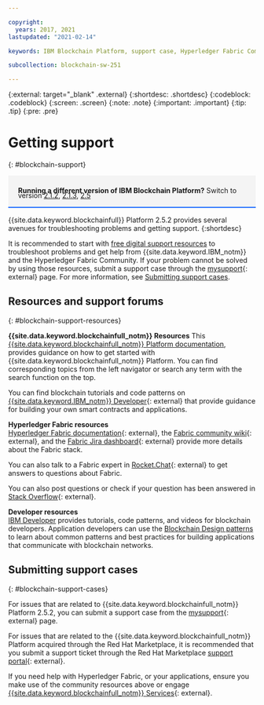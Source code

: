 ```yaml
---

copyright:
  years: 2017, 2021
lastupdated: "2021-02-14"

keywords: IBM Blockchain Platform, support case, Hyperledger Fabric Community, Cloud tickets, Rocket Chat, dWAnswers, multicloud

subcollection: blockchain-sw-251

---
```


{:external: target="_blank" .external}
{:shortdesc: .shortdesc}
{:codeblock: .codeblock}
{:screen: .screen}
{:note: .note}
{:important: .important}
{:tip: .tip}
{:pre: .pre}


# Getting support
{: #blockchain-support}

<div style="background-color: #f4f4f4; padding-left: 20px; border-bottom: 2px solid #0f62fe; padding-top: 12px; padding-bottom: 4px; margin-bottom: 16px;">
  <p style="line-height: 10px;">
    <strong>Running a different version of IBM Blockchain Platform?</strong> Switch to version
    <a href="/docs/blockchain-sw?topic=blockchain-sw-blockchain-support">2.1.2</a>,
    <a href="/docs/blockchain-sw-213?topic=blockchain-sw-213-blockchain-support">2.1.3</a>,
    <a href="/docs/blockchain-sw-25?topic=blockchain-sw-25-blockchain-support">2.5</a>
    </p>
</div>


{{site.data.keyword.blockchainfull}} Platform 2.5.2 provides several avenues for troubleshooting problems and getting support.
{:shortdesc}

It is recommended to start with [free digital support resources](/docs/blockchain-sw-252?topic=blockchain-sw-252-blockchain-support#blockchain-support-resources) to troubleshoot problems and get help from {{site.data.keyword.IBM_notm}} and the Hyperledger Fabric Community. If your problem cannot be solved by using those resources, submit a support case through the [mysupport](https://www.ibm.com/mysupport/s/?language=en_US){: external} page. For more information, see [Submitting support cases](/docs/blockchain-sw-252?topic=blockchain-sw-252-blockchain-support#blockchain-support-cases).

## Resources and support forums
{: #blockchain-support-resources}

**{{site.data.keyword.blockchainfull_notm}} Resources**
  This [{{site.data.keyword.blockchainfull_notm}} Platform documentation](/docs/blockchain-sw-252?topic=blockchain-sw-252-get-started-console-ocp), provides guidance on how to get started with {{site.data.keyword.blockchainfull_notm}} Platform. You can find corresponding topics from the left navigator or search any term with the search function on the top.

  You can find blockchain tutorials and code patterns on [{{site.data.keyword.IBM_notm}} Developer](https://developer.ibm.com/technologies/blockchain/){: external} that provide guidance for building your own smart contracts and applications.

**Hyperledger Fabric resources**  
  [Hyperledger Fabric documentation](https://hyperledger-fabric.readthedocs.io/en/release-2.2/){: external}, the [Fabric community wiki](https://wiki.hyperledger.org/display/fabric){: external}, and the [Fabric Jira dashboard](https://jira.hyperledger.org/secure/Dashboard.jspa?selectPageId=10104){: external} provide more details about the Fabric stack.

  You can also talk to a Fabric expert in [Rocket.Chat](https://chat.hyperledger.org/channel/fabric){: external} to get answers to questions about Fabric.

  You can also post questions or check if your question has been answered in [Stack Overflow](https://stackoverflow.com/questions/tagged/hyperledger-fabric){: external}.

**Developer resources**  
  [IBM Developer](https://developer.ibm.com/technologies/blockchain/) provides tutorials, code patterns, and videos for blockchain developers. Application developers can use the [Blockchain Design patterns](https://developer.ibm.com/technologies/blockchain/articles/getting-started-with-blockchain-design-patterns) to learn about common patterns and best practices for building applications that communicate with blockchain networks.

## Submitting support cases
{: #blockchain-support-cases}

For issues that are related to {{site.data.keyword.blockchainfull_notm}} Platform 2.5.2, you can submit a support case from the [mysupport](https://www.ibm.com/support/pages/node/1072956){: external} page.   

For issues that are related to the {{site.data.keyword.blockchainfull_notm}} Platform acquired through the Red Hat Marketplace, it is recommended that you submit a support ticket through the Red Hat Marketplace [support portal](https://marketplace.redhat.com/en-us/support){: external}.

If you need help with Hyperledger Fabric, or your applications, ensure you make use of the community resources above or engage [{{site.data.keyword.blockchainfull_notm}} Services](https://www.ibm.com/blockchain/services){: external}.
